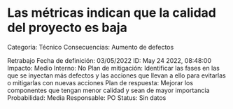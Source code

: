 # Las métricas indican que la calidad del proyecto es baja

Categoría: Técnico
Consecuencias:  Aumento de defectos

Retrabajo
Fecha de definición: 03/05/2022
ID: May 24 2022, 08:48:00
Impacto: Medio
Interno: No
Plan de mitigación: Identificar las fases en las que se inyectan más defectos y las acciones que llevan a ello para evitarlas o mitigarlas con nuevas acciones
Plan de respuesta: Mejorar los componentes que tengan menor calidad y sean de mayor importancia 
Probabilidad: Media
Responsable: PO
Status: Sin datos
